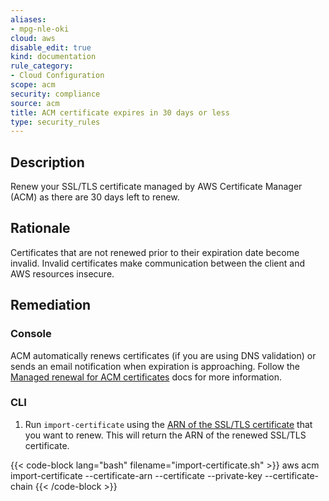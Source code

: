 ```yaml
---
aliases:
- mpg-nle-oki
cloud: aws
disable_edit: true
kind: documentation
rule_category:
- Cloud Configuration
scope: acm
security: compliance
source: acm
title: ACM certificate expires in 30 days or less
type: security_rules
---
```


## Description

Renew your SSL/TLS certificate managed by AWS Certificate Manager (ACM) as there are 30 days left to renew.

## Rationale

Certificates that are not renewed prior to their expiration date become invalid. Invalid certificates make communication between the client and AWS resources insecure.

## Remediation

### Console

ACM automatically renews certificates (if you are using DNS validation) or sends an email notification when expiration is approaching. Follow the [Managed renewal for ACM certificates][1] docs for more information.

### CLI

1. Run `import-certificate` using the [ARN of the SSL/TLS certificate][2] that you want to renew. This will return the ARN of the renewed SSL/TLS certificate.

  {{< code-block lang="bash" filename="import-certificate.sh" >}}
    aws acm import-certificate
      --certificate-arn <value>
      --certificate <value>
      --private-key <value>
      --certificate-chain <value>
  {{< /code-block >}}

[1]: https://docs.aws.amazon.com/acm/latest/userguide/managed-renewal.html
[2]: https://awscli.amazonaws.com/v2/documentation/api/latest/reference/acm/import-certificate.html
